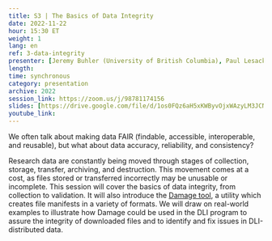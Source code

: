 ```yaml
---
title: S3 | The Basics of Data Integrity
date: 2022-11-22
hour: 15:30 ET
weight: 1
lang: en
ref: 3-data-integrity
presenter: [Jeremy Buhler (University of British Columbia), Paul Lesack (University of British Columbia), Margaret Vail (St. Francis Xavier University)]
length:
time: synchronous
category: presentation
archive: 2022
session_link: https://zoom.us/j/98781174156
slides: [https://drive.google.com/file/d/1os0FQz6aH5xKWByvOjxWAzyLM3JCN8Xr/view?usp=share_link, https://docs.google.com/document/d/1MhRZmjeK4nQn4S4WE6NYcmEuYU7mtdBHQ4cx9oHUbrQ/edit?usp=share_link]
youtube_link:
---
```

We often talk about making data FAIR (findable, accessible, interoperable, and reusable), but what about data accuracy, reliability, and consistency?<!--more-->

Research data are constantly being moved through stages of collection, storage, transfer, archiving, and destruction. This movement comes at a cost, as files stored or transferred incorrectly may be unusable or incomplete. This session will cover the basics of data integrity, from collection to validation. It will also introduce the [Damage tool](https://ubc-library-rc.github.io/fcheck/), a utility which creates file manifests in a variety of formats. We will draw on real-world examples to illustrate how Damage could be used in the DLI program to assure the integrity of downloaded files and to identify and fix issues in DLI-distributed data.
